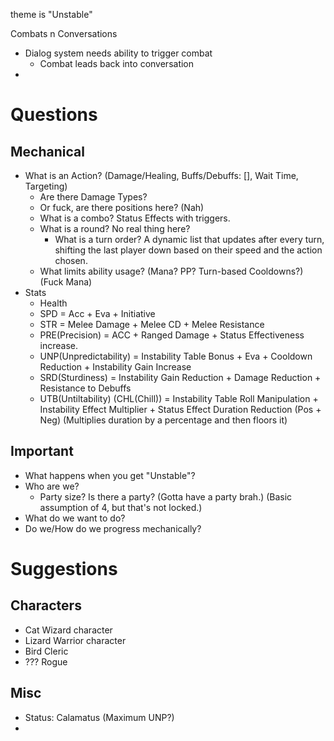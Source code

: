 theme is "Unstable"

Combats n Conversations

-   Dialog system needs ability to trigger combat
    -   Combat leads back into conversation
-

# Questions

## Mechanical

-   What is an Action? (Damage/Healing, Buffs/Debuffs: [], Wait Time, Targeting)
    -   Are there Damage Types?
    -   Or fuck, are there positions here? (Nah)
    -   What is a combo? Status Effects with triggers.
    -   What is a round? No real thing here?
        -   What is a turn order? A dynamic list that updates after every turn, shifting the last player down based on their speed and the action chosen.
    -   What limits ability usage? (Mana? PP? Turn-based Cooldowns?) (Fuck Mana)
-   Stats
    -   Health
    -   SPD = Acc + Eva + Initiative
    -   STR = Melee Damage + Melee CD + Melee Resistance
    -   PRE(Precision) = ACC + Ranged Damage + Status Effectiveness increase.
    -   UNP(Unpredictability) = Instability Table Bonus + Eva + Cooldown Reduction + Instability Gain Increase
    -   SRD(Sturdiness) = Instability Gain Reduction + Damage Reduction + Resistance to Debuffs
    -   UTB(Untiltability) (CHL(Chill)) = Instability Table Roll Manipulation + Instability Effect Multiplier + Status Effect Duration Reduction (Pos + Neg) (Multiplies duration by a percentage and then floors it)

## Important

-   What happens when you get "Unstable"?
-   Who are we?
    -   Party size? Is there a party? (Gotta have a party brah.) (Basic assumption of 4, but that's not locked.)
-   What do we want to do?
-   Do we/How do we progress mechanically?

# Suggestions

## Characters

-   Cat Wizard character
-   Lizard Warrior character
-   Bird Cleric
-   ??? Rogue

## Misc

-   Status: Calamatus (Maximum UNP?)
-
